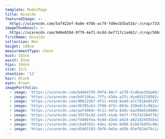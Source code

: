 ```yaml
---
template: ModelPage
title: Nivaldo
featuredImage: >-
  https://ucarecdn.com/5af422ef-8a8e-478b-ac79-fd0ecb55a51b/-/crop/733x548/0,22/-/preview/
imageThumbnail: >-
  https://ucarecdn.com/940e039d-9f79-4ef1-bcdd-be7717c1a462/-/crop/506x724/156,75/-/preview/
firstName: Nivaldo
collection: Men
height: 190cm
measurementType: chest
bust: 103cm
waist: 83cm
hips: 104cm
size: 32/L
shoeSize: '11'
hair: Black
eyes: Brown
imagePortfolio:
  - image: 'https://ucarecdn.com/bd464795-99f4-40cf-a279-5cd6ae35ba66/'
  - image: 'https://ucarecdn.com/6df336ac-7ffc-43da-a37c-dce85522d502/'
  - image: 'https://ucarecdn.com/90b2236f-df11-4410-8a4d-a7c7918e0529/'
  - image: 'https://ucarecdn.com/4b705cb3-3f98-473c-863e-328e8c5c982a/'
  - image: 'https://ucarecdn.com/aaf4404c-9c11-44fa-8ddc-ba299e53d900/'
  - image: 'https://ucarecdn.com/355fbc82-1e55-41ab-94ff-ffb742304f76/'
  - image: 'https://ucarecdn.com/f448bfea-9c04-43a5-a024-a021024455b4/'
  - image: 'https://ucarecdn.com/cbe87d2c-4dec-424e-8d98-61b67bd95c90/'
  - image: 'https://ucarecdn.com/d5465193-3bfb-4e5e-a03b-93ef81b47bc1/'
---
```


